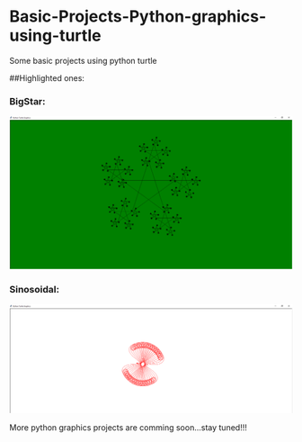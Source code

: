 # Basic-Projects-Python-graphics-using-turtle
Some basic projects using python turtle

##Highlighted ones:

### BigStar:

![Bigstar_turle](https://github.com/GraniteMask/Basic-Projects-Python-graphics-using-turtle/blob/master/python.png?raw=true)

### Sinosoidal:

![Sinosoidal](https://github.com/GraniteMask/Basic-Projects-Python-graphics-using-turtle/blob/master/sinosoidal.png?raw=true)

More python graphics projects are comming soon...stay tuned!!! 
